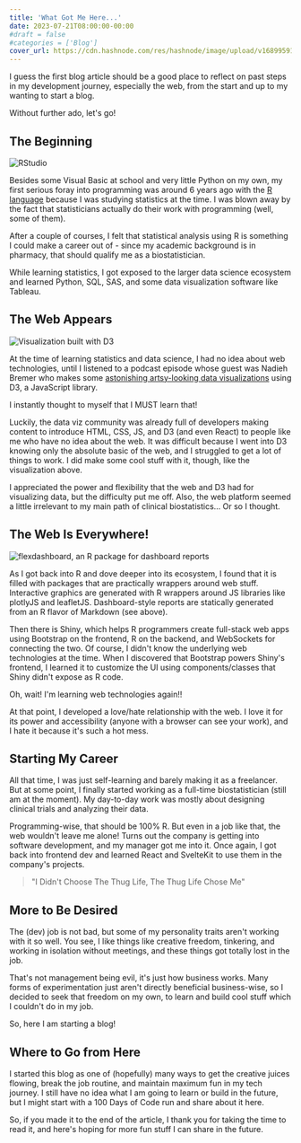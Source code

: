 ```yaml
---
title: 'What Got Me Here...'
date: 2023-07-21T08:00:00-00:00
#draft = false
#categories = ['Blog']
cover_url: https://cdn.hashnode.com/res/hashnode/image/upload/v1689959130745/6590f4f1-0d0f-4699-824a-086055344b7a.png?w=1600&h=840&fit=crop&crop=entropy&auto=compress,format&format=webp
---
```


I guess the first blog article should be a good place to reflect on past steps in my development journey, especially the web, from the start and up to my wanting to start a blog.

Without further ado, let's go!

## The Beginning

![RStudio](https://cdn.hashnode.com/res/hashnode/image/upload/v1689945377535/52bb51b1-823f-4fe6-947f-32704262248f.jpeg)

Besides some Visual Basic at school and very little Python on my own, my first serious foray into programming was around 6 years ago with the [R language](https://en.wikipedia.org/wiki/R_(programming_language)) because I was studying statistics at the time. I was blown away by the fact that statisticians actually do their work with programming (well, some of them).

After a couple of courses, I felt that statistical analysis using R is something I could make a career out of - since my academic background is in pharmacy, that should qualify me as a biostatistician.

While learning statistics, I got exposed to the larger data science ecosystem and learned Python, SQL, SAS, and some data visualization software like Tableau.

## The Web Appears

![Visualization built with D3](https://cdn.hashnode.com/res/hashnode/image/upload/v1689945527474/661bb03b-630e-4292-9b96-e894aed27852.webp)

At the time of learning statistics and data science, I had no idea about web technologies, until I listened to a podcast episode whose guest was Nadieh Bremer who makes some [astonishing artsy-looking data visualizations](https://www.visualcinnamon.com/) using D3, a JavaScript library.

I instantly thought to myself that I MUST learn that!

Luckily, the data viz community was already full of developers making content to introduce HTML, CSS, JS, and D3 (and even React) to people like me who have no idea about the web. It was difficult because I went into D3 knowing only the absolute basic of the web, and I struggled to get a lot of things to work. I did make some cool stuff with it, though, like the visualization above.

I appreciated the power and flexibility that the web and D3 had for visualizing data, but the difficulty put me off. Also, the web platform seemed a little irrelevant to my main path of clinical biostatistics... Or so I thought.

## The Web Is Everywhere!

![flexdashboard, an R package for dashboard reports](https://cdn.hashnode.com/res/hashnode/image/upload/v1689945817241/af75fbfe-4fa1-412a-9263-bd93a6cba9c5.jpeg)

As I got back into R and dove deeper into its ecosystem, I found that it is filled with packages that are practically wrappers around web stuff. Interactive graphics are generated with R wrappers around JS libraries like plotlyJS and leafletJS. Dashboard-style reports are statically generated from an R flavor of Markdown (see above).

Then there is Shiny, which helps R programmers create full-stack web apps using Bootstrap on the frontend, R on the backend, and WebSockets for connecting the two. Of course, I didn't know the underlying web technologies at the time. When I discovered that Bootstrap powers Shiny's frontend, I learned it to customize the UI using components/classes that Shiny didn't expose as R code.

Oh, wait! I'm learning web technologies again!!

At that point, I developed a love/hate relationship with the web. I love it for its power and accessibility (anyone with a browser can see your work), and I hate it because it's such a hot mess.

## Starting My Career

All that time, I was just self-learning and barely making it as a freelancer. But at some point, I finally started working as a full-time biostatistician (still am at the moment). My day-to-day work was mostly about designing clinical trials and analyzing their data.

Programming-wise, that should be 100% R. But even in a job like that, the web wouldn't leave me alone! Turns out the company is getting into software development, and my manager got me into it. Once again, I got back into frontend dev and learned React and SvelteKit to use them in the company's projects.

> "I Didn't Choose The Thug Life, The Thug Life Chose Me"

## More to Be Desired

The (dev) job is not bad, but some of my personality traits aren't working with it so well. You see, I like things like creative freedom, tinkering, and working in isolation without meetings, and these things got totally lost in the job.

That's not management being evil, it's just how business works. Many forms of experimentation just aren't directly beneficial business-wise, so I decided to seek that freedom on my own, to learn and build cool stuff which I couldn't do in my job.

So, here I am starting a blog!

## Where to Go from Here

I started this blog as one of (hopefully) many ways to get the creative juices flowing, break the job routine, and maintain maximum fun in my tech journey. I still have no idea what I am going to learn or build in the future, but I might start with a 100 Days of Code run and share about it here.

So, if you made it to the end of the article, I thank you for taking the time to read it, and here's hoping for more fun stuff I can share in the future.
